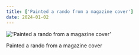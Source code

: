 ```yaml
---
title: ['Painted a rando from a magazine cover']
date: 2024-01-02
---
```


![‘Painted a rando from a magazine cover’](/240102_painted-a-rando_counter.jpg)

Painted a rando from a magazine cover
